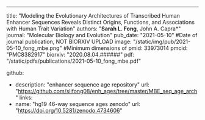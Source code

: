 ---
title: "Modeling the Evolutionary Architectures of Transcribed Human Enhancer Sequences Reveals Distinct Origins, Functions, and Associations with Human Trait Variation"
authors: "**Sarah L. Fong**, John A. Capra&#42;"
journal: "Molecular Biology and Evolution"
pub_date: "2021-05-10" #Date of journal publication, NOT BIORXIV UPLOAD
image: "/static/img/pub/2021-05-10_fong_mbe.png" #Minimum dimensions of
pmid: 33973014
pmcid: "PMC8382917"
biorxiv: "2020.08.04.######"
pdf: "/static/pdfs/publications/2021-05-10_fong_mbe.pdf"

github:
  - description: "enhancer sequence age repository"
    url: "https://github.com/slifong08/enh_ages/tree/master/MBE_seq_age_arch"
links:
  - name: "hg19 46-way sequence ages zenodo"
    url: "https://doi.org/10.5281/zenodo.4734606"

